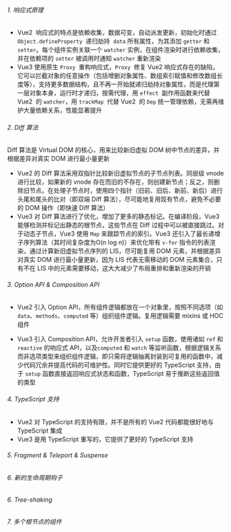 ###### 1. 响应式原理

- Vue2  响应式的特点是依赖收集，数据可变，自动派发更新，初始化时通过 `Object.defineProperty`  递归劫持  `data` 所有属性，为其添加 `getter` 和 `setter`。每个组件实例关联一个 `watcher` 实例，在组件渲染时进行依赖收集，并在依赖项的 `setter` 被调用时通知 `watcher` 重新渲染
- Vue3 使用原生 `Proxy`  重构响应式，`Proxy`  修复 Vue2 响应式存在的缺陷，它可以拦截对象的任意操作（包括增删对象属性、数组索引赋值和修改数组长度等），支持更多数据结构，且不再一开始就递归劫持对象属性，而是代理第一层对象本身，运行时才递归，按需代理，用 `effect`  副作用函数来代替 Vue2  的 `watcher`，用 `trackMap`  代替 Vue2  的 `Dep` 统一管理依赖，无需再维护大量依赖关系，性能显著提升

###### 2. Diff 算法

Diff 算法是 Virtual DOM 的核心，用来比较新旧虚拟 DOM 树中节点的差异，并根据差异对真实 DOM 进行最小量更新

- Vue2 的 Diff 算法采用双指针比较新旧虚拟节点的子节点列表。同层级 vnode 进行比较，如果新的 vnode 存在而旧的不存在，则创建新节点；反之，则删除旧节点。在处理子节点时，使用四个指针（旧前、旧后、新前、新后）进行头尾和尾头的比对（即双端 Diff 算法），尽可能地复用现有节点，避免不必要的 DOM 操作（即快速 Diff 算法）
- Vue3 对 Diff 算法进行了优化，增加了更多的静态标记。在编译阶段，Vue3 能够检测并标记出静态的根节点，这些节点在 Diff 过程中可以被直接跳过。对于动态子节点，Vue3 使用 `Map` 来跟踪节点的索引。Vue3 还引入了最长递增子序列算法（其时间复杂度为O(n log n)）来优化带有 `v-for` 指令的列表渲染，通过计算新旧虚拟节点序列的 LIS，尽可能复用 DOM 元素，并根据差异对真实 DOM 进行最小量更新，因为 LIS 代表无需移动的 DOM 元素集合，只有不在 LIS 中的元素需要移动，这大大减少了布局重排和重新渲染的开销

###### 3. Option API & Composition API

- Vue2 引入 Option API，所有组件逻辑都放在一个对象里，按照不同选项（如 `data`、`methods`、`computed` 等）组织组件逻辑。复用逻辑需要 mixins 或 HOC 组件
* Vue3 引入 Composition API，允许开发者引入 `setup` 函数，使用诸如 `ref` 和 `reactive` 的响应式 API，以及`computed` 和 `watch` 等监听函数，根据逻辑关系而非选项类型来组织组件逻辑，即只需将逻辑抽离封装到可复用的函数中，减少代码冗余并提高代码的可维护性。同时它提供更好的 TypeScript 支持，由于 `setup` 函数直接返回响应式状态和函数，TypeScript 易于推断这些返回值的类型

###### 4. TypeScript 支持

- Vue2 对 TypeScript 的支持有限，并不是所有的 Vue2 代码都能很好地与 TypeScript 集成
- Vue3 是用 TypeScript 重写的，它提供了更好的 TypeScript 支持

###### 5. Fragment & Teleport & Suspense

###### 6. 新的生命周期钩子

###### 6. Tree-shaking

###### 7. 多个根节点的组件

